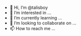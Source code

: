 - 👋 Hi, I’m @talisboy
- 👀 I’m interested in ...
- 🌱 I’m currently learning ...
- 💞️ I’m looking to collaborate on ...
- 📫 How to reach me ...

<!---
talisboy/talisboy is a ✨ special ✨ repository because its `README.md` (this file) appears on your GitHub profile.
You can click the Preview link to take a look at your changes.
--->
